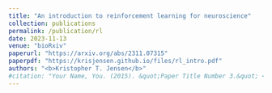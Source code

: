 ```yaml
---
title: "An introduction to reinforcement learning for neuroscience"
collection: publications
permalink: /publication/rl
date: 2023-11-13
venue: "bioRxiv"
paperurl: "https://arxiv.org/abs/2311.07315"
paperpdf: "https://krisjensen.github.io/files/rl_intro.pdf"
authors: "<b>Kristopher T. Jensen</b>"
#citation: "Your Name, You. (2015). &quot;Paper Title Number 3.&quot; <i>Journal 1</i>. 1(3)."
---
```

